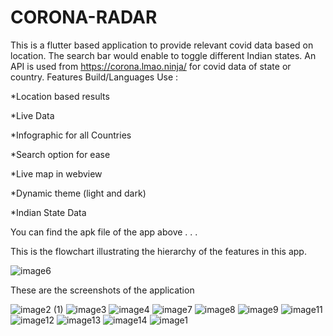 # CORONA-RADAR
This is a flutter based application to provide relevant covid data based on location. The search bar would enable to toggle different Indian states. An API is used from https://corona.lmao.ninja/ for covid data of state or country.
Features Build/Languages Use :

*Location based results

*Live Data

*Infographic for all Countries

*Search option for ease

*Live map in webview

*Dynamic theme (light and dark)

*Indian State Data


You can find the apk file of the app above . . .

This is the flowchart illustrating the hierarchy of the features in this app.



![image6](https://user-images.githubusercontent.com/45123659/117983401-8b434b00-b354-11eb-8939-d01ee0d9123a.png)


These are the screenshots of the application 


![image2 (1)](https://user-images.githubusercontent.com/45123659/117987070-cdba5700-b357-11eb-9623-35dabb3fa066.jpg)
![image3](https://user-images.githubusercontent.com/45123659/117987080-cf841a80-b357-11eb-8c3e-86ed072516b5.jpg)
![image4](https://user-images.githubusercontent.com/45123659/117987084-cf841a80-b357-11eb-8451-1a29cb7013c5.jpg)
![image7](https://user-images.githubusercontent.com/45123659/117987086-d01cb100-b357-11eb-955d-ed0aca885427.jpg)
![image8](https://user-images.githubusercontent.com/45123659/117987088-d0b54780-b357-11eb-97ec-4fd0492d2b5e.jpg)
![image9](https://user-images.githubusercontent.com/45123659/117987092-d0b54780-b357-11eb-98f0-41d2815eed0b.jpg)
![image11](https://user-images.githubusercontent.com/45123659/117987097-d14dde00-b357-11eb-9e17-e5f8ff79d37b.jpg)
![image12](https://user-images.githubusercontent.com/45123659/117987101-d1e67480-b357-11eb-9c5c-9e33b25bca71.jpg)
![image13](https://user-images.githubusercontent.com/45123659/117987104-d1e67480-b357-11eb-97c5-06b235268ee9.jpg)
![image14](https://user-images.githubusercontent.com/45123659/117987109-d27f0b00-b357-11eb-8ea9-d56d9fa03513.jpg)
![image1](https://user-images.githubusercontent.com/45123659/117987114-d317a180-b357-11eb-8735-15a0ec81f106.jpg)
